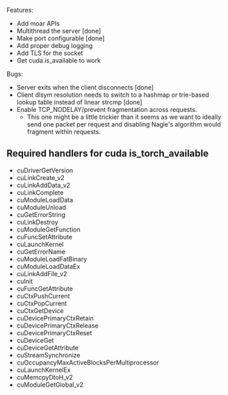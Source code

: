 Features:
- Add moar APIs
- Multithread the server [done]
- Make port configurable [done]
- Add proper debug logging
- Add TLS for the socket
- Get cuda.is_available to work

Bugs:
- Server exits when the client disconnects [done]
- Client dlsym resolution needs to switch to a hashmap or trie-based lookup table instead of linear strcmp [done]
- Enable TCP_NODELAY/prevent fragmentation across requests.
  - This one might be a little trickier than it seems as we want to ideally send one packet per request and disabling Nagle's algorithm would fragment within requests.

## Required handlers for cuda is_torch_available

- cuDriverGetVersion
- cuLinkCreate_v2
- cuLinkAddData_v2
- cuLinkComplete
- cuModuleLoadData
- cuModuleUnload
- cuGetErrorString
- cuLinkDestroy
- cuModuleGetFunction
- cuFuncSetAttribute
- cuLaunchKernel
- cuGetErrorName
- cuModuleLoadFatBinary
- cuModuleLoadDataEx
- cuLinkAddFile_v2
- cuInit
- cuFuncGetAttribute
- cuCtxPushCurrent
- cuCtxPopCurrent
- cuCtxGetDevice
- cuDevicePrimaryCtxRetain
- cuDevicePrimaryCtxRelease
- cuDevicePrimaryCtxReset
- cuDeviceGet
- cuDeviceGetAttribute
- cuStreamSynchronize
- cuOccupancyMaxActiveBlocksPerMultiprocessor
- cuLaunchKernelEx
- cuMemcpyDtoH_v2
- cuModuleGetGlobal_v2
